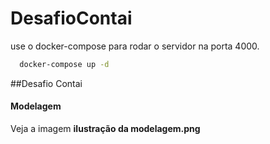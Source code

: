 # DesafioContai

use o docker-compose para rodar o servidor na porta 4000.


```bash
  docker-compose up -d
```

##Desafio Contai

#### Modelagem
  Veja a imagem **ilustração da modelagem.png**

